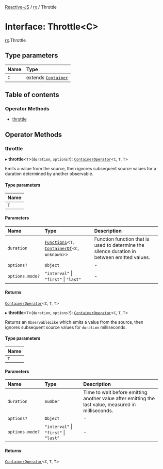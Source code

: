 [Reactive-JS](../README.md) / [rx](../modules/rx.md) / Throttle

# Interface: Throttle<C\>

[rx](../modules/rx.md).Throttle

## Type parameters

| Name | Type |
| :------ | :------ |
| `C` | extends [`Container`](containers.Container-1.md) |

## Table of contents

### Operator Methods

- [throttle](rx.Throttle.md#throttle)

## Operator Methods

### throttle

▸ **throttle**<`T`\>(`duration`, `options?`): [`ContainerOperator`](../modules/containers.md#containeroperator)<`C`, `T`, `T`\>

Emits a value from the source, then ignores subsequent source values for a duration determined by another observable.

#### Type parameters

| Name |
| :------ |
| `T` |

#### Parameters

| Name | Type | Description |
| :------ | :------ | :------ |
| `duration` | [`Function1`](../modules/functions.md#function1)<`T`, [`ContainerOf`](../modules/containers.md#containerof)<`C`, `unknown`\>\> | Function function that is used to determine the silence duration in between emitted values. |
| `options?` | `Object` | - |
| `options.mode?` | ``"interval"`` \| ``"first"`` \| ``"last"`` | - |

#### Returns

[`ContainerOperator`](../modules/containers.md#containeroperator)<`C`, `T`, `T`\>

▸ **throttle**<`T`\>(`duration`, `options?`): [`ContainerOperator`](../modules/containers.md#containeroperator)<`C`, `T`, `T`\>

Returns an `ObservableLike` which emits a value from the source,
then ignores subsequent source values for `duration` milliseconds.

#### Type parameters

| Name |
| :------ |
| `T` |

#### Parameters

| Name | Type | Description |
| :------ | :------ | :------ |
| `duration` | `number` | Time to wait before emitting another value after emitting the last value, measured in milliseconds. |
| `options?` | `Object` | - |
| `options.mode?` | ``"interval"`` \| ``"first"`` \| ``"last"`` | - |

#### Returns

[`ContainerOperator`](../modules/containers.md#containeroperator)<`C`, `T`, `T`\>
